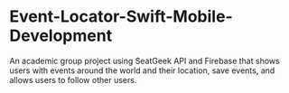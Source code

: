 # Event-Locator-Swift-Mobile-Development
An academic group project using SeatGeek API and Firebase that shows users with events around the world and their location, save events, and allows users to follow other users.
